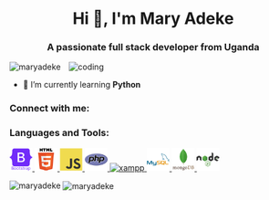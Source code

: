 <h1 align="center">Hi 👋, I'm Mary Adeke</h1>
<h3 align="center">A passionate full stack developer from Uganda</h3>
<img align='right' alt='coding' width='400' src='https://so-development.org/wp-content/uploads/2021/11/full-stack-development.gif'>

<p align="left"> <img src="https://komarev.com/ghpvc/?username=maryadeke&label=Profile%20views&color=0e75b6&style=flat" alt="maryadeke" /> </p>

- 🌱 I’m currently learning **Python**

<h3 align="left">Connect with me:</h3>
<p align="left">
  
</p>

<h3 align="left">Languages and Tools:</h3>
<p align="left">
  <a href="https://getbootstrap.com" target="_blank" rel="noreferrer"> 
    <img src="https://raw.githubusercontent.com/devicons/devicon/master/icons/bootstrap/bootstrap-plain-wordmark.svg" alt="bootstrap" width="40" height="40"/> 
  </a> 
  <a href="https://www.w3.org/html/" target="_blank" rel="noreferrer"> 
    <img src="https://raw.githubusercontent.com/devicons/devicon/master/icons/html5/html5-original-wordmark.svg" alt="html5" width="40" height="40"/> 
  </a> 
  <a href="https://developer.mozilla.org/en-US/docs/Web/JavaScript" target="_blank" rel="noreferrer"> 
    <img src="https://raw.githubusercontent.com/devicons/devicon/master/icons/javascript/javascript-original.svg" alt="javascript" width="40" height="40"/> 
  </a>
  <a href="https://www.php.net/" target="_blank" rel="noreferrer"> 
    <img src="https://raw.githubusercontent.com/devicons/devicon/master/icons/php/php-original.svg" alt="php" width="40" height="40"/> 
  </a>
  <a href="https://www.apachefriends.org/index.html" target="_blank" rel="noreferrer"> 
    <img src="https://cdn.jsdelivr.net/gh/devicons/devicon/icons/xampp/xampp-original.svg" alt="xampp" width="40" height="40"/> 
  </a>
  <a href="https://www.mysql.com/" target="_blank" rel="noreferrer"> 
    <img src="https://raw.githubusercontent.com/devicons/devicon/master/icons/mysql/mysql-original-wordmark.svg" alt="mysql" width="40" height="40"/> 
  </a>
  <a href="https://www.mongodb.com/" target="_blank" rel="noreferrer"> 
    <img src="https://raw.githubusercontent.com/devicons/devicon/master/icons/mongodb/mongodb-original-wordmark.svg" alt="mongodb" width="40" height="40"/> 
  </a>
  <a href="https://nodejs.org" target="_blank" rel="noreferrer"> 
    <img src="https://raw.githubusercontent.com/devicons/devicon/master/icons/nodejs/nodejs-original-wordmark.svg" alt="nodejs" width="40" height="40"/> 
  </a>
</p>

<p><img align="left" src="https://github-readme-stats.vercel.app/api/top-langs?username=maryadeke&show_icons=true&locale=en&layout=compact" alt="maryadeke" /></p>

<p>&nbsp;<img align="center" src="https://github-readme-stats.vercel.app/api?username=maryadeke&show_icons=true&locale=en" alt="maryadeke" /></p>
